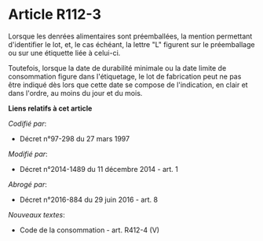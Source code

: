 # Article R112-3

Lorsque les denrées alimentaires sont préemballées, la mention permettant d'identifier le lot, et, le cas échéant, la lettre
"L" figurent sur le préemballage ou sur une étiquette liée à celui-ci.

Toutefois, lorsque la date de durabilité minimale ou la date limite de consommation figure dans l'étiquetage, le lot de
fabrication peut ne pas être indiqué dès lors que cette date se compose de l'indication, en clair et dans l'ordre, au moins
du jour et du mois.

**Liens relatifs à cet article**

_Codifié par_:

  - Décret n°97-298 du 27 mars 1997

_Modifié par_:

  - Décret n°2014-1489 du 11 décembre 2014 - art. 1

_Abrogé par_:

  - Décret n°2016-884 du 29 juin 2016 - art. 8

_Nouveaux textes_:

  - Code de la consommation - art. R412-4 (V)
